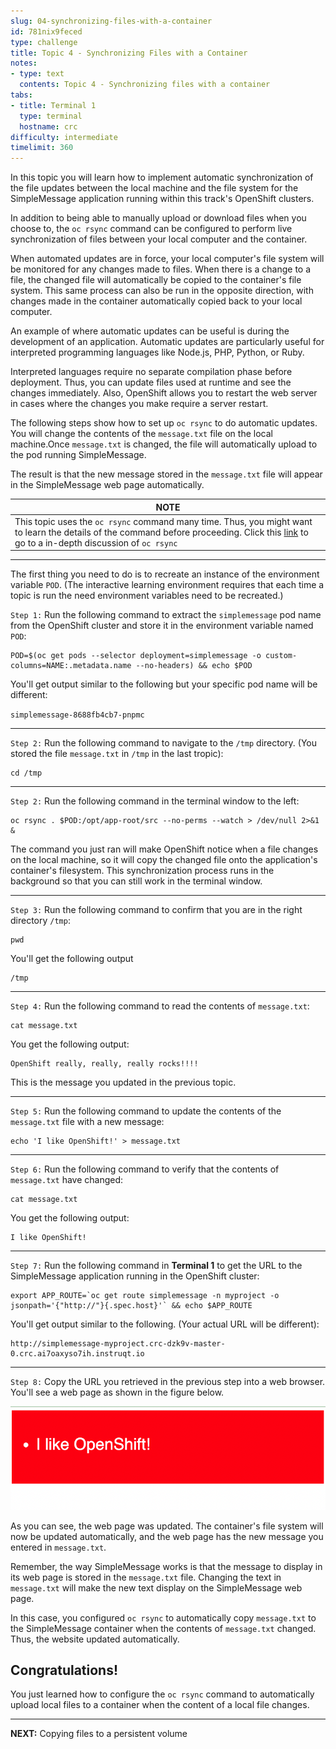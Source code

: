 ```yaml
---
slug: 04-synchronizing-files-with-a-container
id: 781nix9feced
type: challenge
title: Topic 4 - Synchronizing Files with a Container
notes:
- type: text
  contents: Topic 4 - Synchronizing files with a container
tabs:
- title: Terminal 1
  type: terminal
  hostname: crc
difficulty: intermediate
timelimit: 360
---
```


In this topic you will learn how to implement automatic synchronization of the file updates between the local machine and the file system for the SimpleMessage application running within this track's OpenShift clusters.

In addition to being able to manually upload or download files when you choose to, the `oc rsync` command can be configured to perform live synchronization of files between your local computer and the container.

When automated updates are in force, your local computer's file system will be monitored for any changes made to files. When there is a change to a file, the changed file will automatically be copied to the container's file system. This same process can also be run in the opposite direction, with changes made in the container automatically copied back to your local computer.

An example of where automatic updates can be useful is during the development of an application. Automatic updates are particularly useful for interpreted programming languages like Node.js, PHP, Python, or Ruby.

Interpreted languages require no separate compilation phase before deployment. Thus, you can update files used at runtime and see the changes immediately. Also, OpenShift allows you to restart the web server in cases where the changes you make require a server restart.

The following steps show how to set up `oc rsync` to do automatic updates. You will change the contents of the `message.txt` file on the local machine.Once `message.txt` is changed, the file will automatically upload to the pod running SimpleMessage.

The result is that the new message stored in the `message.txt` file will appear in the SimpleMessage web page automatically.

|NOTE|
|----|
|This topic uses the `oc rsync` command many time. Thus, you might want to learn the details of the command before proceeding. Click this [link](https://docs.openshift.com/container-platform/3.11/dev_guide/copy_files_to_container.html) to go to a in-depth discussion of  `oc rsync`|

----

The first thing you need to do is to recreate an instance of the environment variable `POD`. (The interactive learning environment requires that each time a topic is run the need environment variables need to be recreated.)

`Step 1:` Run the following command to extract the `simplemessage` pod name from the OpenShift cluster and store it in the environment variable named `POD`:

```
POD=$(oc get pods --selector deployment=simplemessage -o custom-columns=NAME:.metadata.name --no-headers) && echo $POD
```

You'll get output similar to the following but your specific pod name will be different:

`simplemessage-8688fb4cb7-pnpmc`


----

`Step 2:` Run the following command to navigate to the `/tmp` directory. (You stored the file `message.txt` in `/tmp` in the last tropic):

```
cd /tmp
```

----

`Step 2:` Run the following command in the terminal window to the left:

```
oc rsync . $POD:/opt/app-root/src --no-perms --watch > /dev/null 2>&1 &
```

The command you just ran will make OpenShift notice when a file changes on the local machine, so it will copy the changed file onto the application's container's filesystem. This synchronization process runs in the background so that you can still work in the terminal window.

----

`Step 3:` Run the following command to confirm that you are in the right directory `/tmp`:

```
pwd
```

You'll get the following output
```
/tmp
```

----

`Step 4:` Run the following command to read the contents of `message.txt`:

```
cat message.txt
```

You get the following output:

```
OpenShift really, really, really rocks!!!!
```

This is the message you updated in the previous topic.

----

`Step 5:` Run the following command to update the contents of the `message.txt` file with a new message:

```
echo 'I like OpenShift!' > message.txt
```
----

`Step 6:` Run the following command to verify that the contents of `message.txt` have changed:

```
cat message.txt
```

You get the following output:

```
I like OpenShift!
```

----

`Step 7:` Run the following command in **Terminal 1** to get the URL to the SimpleMessage application running in the OpenShift cluster:

```
export APP_ROUTE=`oc get route simplemessage -n myproject -o jsonpath='{"http://"}{.spec.host}'` && echo $APP_ROUTE
```

You'll get output similar to the following. (Your actual URL will be different):

```
http://simplemessage-myproject.crc-dzk9v-master-0.crc.ai7oaxyso7ih.instruqt.io
```

----

`Step 8:` Copy the URL you retrieved in the previous step into a web browser. You'll see a web page as shown in the figure below.

![Updated Web Page](../assets/updated-web-output.png)

As you can see, the web page was updated. The container's file system will now be updated automatically, and the web page has the new message you entered in `message.txt`.

Remember, the way SimpleMessage works is that the message to display in its web page is stored in the `message.txt` file. Changing the text in `message.txt` will make the new text display on the SimpleMessage web page.

In this case, you configured `oc rsync` to automatically copy `message.txt` to the SimpleMessage container when the contents of `message.txt` changed. Thus, the website updated automatically.


## Congratulations!

 You just learned how to configure the `oc rsync` command to automatically upload local files to a container when the content of a local file changes.

----

**NEXT:** Copying files to a persistent volume